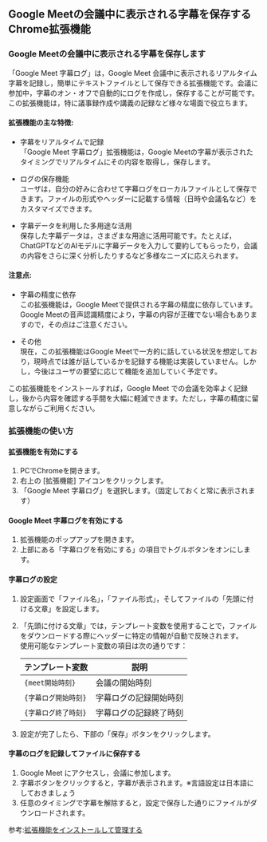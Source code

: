 ## Google Meetの会議中に表示される字幕を保存する Chrome拡張機能

### Google Meetの会議中に表示される字幕を保存します
「Google Meet 字幕ログ」は，Google Meet 会議中に表示されるリアルタイム字幕を記録し，簡単にテキストファイルとして保存できる拡張機能です。会議に参加中，字幕のオン・オフで自動的にログを作成し，保存することが可能です。この拡張機能は，特に議事録作成や講義の記録など様々な場面で役立ちます。

#### 拡張機能の主な特徴:

- 字幕をリアルタイムで記録<br>
「Google Meet 字幕ログ」拡張機能は，Google Meetの字幕が表示されたタイミングでリアルタイムにその内容を取得し，保存します。

- ログの保存機能<br>
ユーザは，自分の好みに合わせて字幕ログをローカルファイルとして保存できます。ファイルの形式やヘッダーに記載する情報（日時や会議名など）をカスタマイズできます。

- 字幕データを利用した多用途な活用<br>
保存した字幕データは，さまざまな用途に活用可能です。たとえば，ChatGPTなどのAIモデルに字幕データを入力して要約してもらったり，会議の内容をさらに深く分析したりするなど多様なニーズに応えられます。

#### 注意点:

-  字幕の精度に依存<br>
この拡張機能は，Google Meetで提供される字幕の精度に依存しています。Google Meetの音声認識精度により，字幕の内容が正確でない場合もありますので，その点はご注意ください。

- その他<br>
現在，この拡張機能はGoogle Meetで一方的に話している状況を想定しており，現時点では誰が話しているかを記録する機能は実装していません。しかし，今後はユーザの要望に応じて機能を追加していく予定です。

この拡張機能をインストールすれば，Google Meet での会議を効率よく記録し，後から内容を確認する手間を大幅に軽減できます。ただし，字幕の精度に留意しながらご利用ください。

### 拡張機能の使い方

#### 拡張機能を有効にする
1. PCでChromeを開きます。
2. 右上の [拡張機能] アイコンをクリックします。
3. 「Google Meet 字幕ログ」を選択します。（固定しておくと常に表示されます）

#### Google Meet 字幕ログを有効にする
1. 拡張機能のポップアップを開きます。
2. 上部にある「字幕ログを有効にする」の項目でトグルボタンをオンにします。

#### 字幕ログの設定
1. 設定画面で「ファイル名」，「ファイル形式」，そしてファイルの「先頭に付ける文章」を設定します。  
2. 「先頭に付ける文章」では，テンプレート変数を使用することで，ファイルをダウンロードする際にヘッダーに特定の情報が自動で反映されます。<br>
使用可能なテンプレート変数の項目は次の通りです：

    | テンプレート変数        | 説明                       |
    |--------------------------|----------------------------|
    | `{meet開始時刻}`          | 会議の開始時刻             |
    | `{字幕ログ開始時刻}`      | 字幕ログの記録開始時刻     |
    | `{字幕ログ終了時刻}`      | 字幕ログの記録終了時刻     |

3. 設定が完了したら、下部の「保存」ボタンをクリックします。

#### 字幕のログを記録してファイルに保存する
1. Google Meet にアクセスし，会議に参加します。
2. 字幕ボタンをクリックすると，字幕が表示されます。※言語設定は日本語にしておきましょう
3. 任意のタイミングで字幕を解除すると，設定で保存した通りにファイルがダウンロードされます。

参考:<a href="https://support.google.com/chrome_webstore/answer/2664769?hl=ja" class="">拡張機能をインストールして管理する</a>
